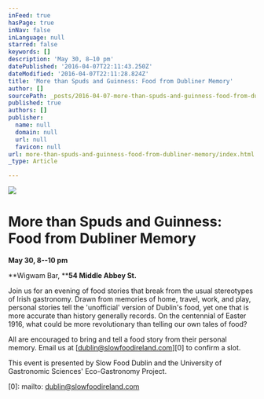 ```yaml
---
inFeed: true
hasPage: true
inNav: false
inLanguage: null
starred: false
keywords: []
description: 'May 30, 8–10 pm'
datePublished: '2016-04-07T22:11:43.250Z'
dateModified: '2016-04-07T22:11:28.824Z'
title: 'More than Spuds and Guinness: Food from Dubliner Memory'
author: []
sourcePath: _posts/2016-04-07-more-than-spuds-and-guinness-food-from-dubliner-memory.md
published: true
authors: []
publisher:
  name: null
  domain: null
  url: null
  favicon: null
url: more-than-spuds-and-guinness-food-from-dubliner-memory/index.html
_type: Article

---
```

![](https://the-grid-user-content.s3-us-west-2.amazonaws.com/25b5903a-d464-4fb6-8dc9-e527db91f40a.jpg)

# More than Spuds and Guinness: Food from Dubliner Memory

**May 30, 8--10 pm**

**Wigwam Bar, ****54 Middle Abbey St.**

Join us for an evening of food stories that break from the usual stereotypes of Irish gastronomy. Drawn from memories of home, travel, work, and play, personal stories tell the 'unofficial' version of Dublin's food, yet one that is more accurate than history generally records. On the centennial of Easter 1916, what could be more revolutionary than telling our own tales of food?

All are encouraged to bring and tell a food story from their personal memory. Email us at [dublin@slowfoodireland.com][0] to confirm a slot.

This event is presented by Slow Food Dublin and the University of Gastronomic Sciences' Eco-Gastronomy Project.

[0]: mailto: dublin@slowfoodireland.com